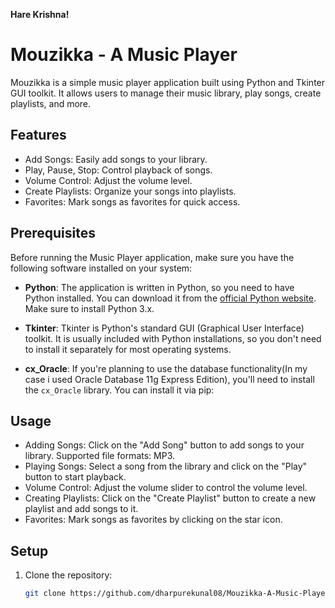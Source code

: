 **Hare Krishna!**

# Mouzikka - A Music Player

Mouzikka is a simple music player application built using Python and Tkinter GUI toolkit. It allows users to manage their music library, play songs, create playlists, and more.


## Features

- Add Songs: Easily add songs to your library.
- Play, Pause, Stop: Control playback of songs.
- Volume Control: Adjust the volume level.
- Create Playlists: Organize your songs into playlists.
- Favorites: Mark songs as favorites for quick access.


## Prerequisites

Before running the Music Player application, make sure you have the following software installed on your system:

- **Python**: The application is written in Python, so you need to have Python installed. You can download it from the [official Python website](https://www.python.org/downloads/). Make sure to install Python 3.x.

- **Tkinter**: Tkinter is Python's standard GUI (Graphical User Interface) toolkit. It is usually included with Python installations, so you don't need to install it separately for most operating systems.

- **cx_Oracle**: If you're planning to use the database functionality(In my case i used Oracle Database 11g Express Edition), you'll need to install the `cx_Oracle` library. You can install it via pip:


## Usage

- Adding Songs: Click on the "Add Song" button to add songs to your library. Supported file formats: MP3.
- Playing Songs: Select a song from the library and click on the "Play" button to start playback.
- Volume Control: Adjust the volume slider to control the volume level.
- Creating Playlists: Click on the "Create Playlist" button to create a new playlist and add songs to it.
- Favorites: Mark songs as favorites by clicking on the star icon.


## Setup

1. Clone the repository:
   ```bash
   git clone https://github.com/dharpurekunal08/Mouzikka-A-Music-Player.git
